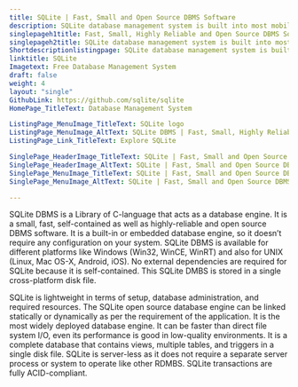 ```yaml
---
title: SQLite | Fast, Small and Open Source DBMS Software
description: SQLite database management system is built into most mobile phones and computers. It comes bundled inside countless other applications that we daily use.
singlepageh1title: Fast, Small, Highly Reliable and Open Source DBMS Software
singlepageh2title: SQLite database management system is built into most mobile phones and computers. It comes bundled inside countless other applications that we daily use.
Shortdescriptionlistingpage: SQLite database management system is built into most of the mobile phones and computers. It comes bundled inside countless other applications that we daily use.
linktitle: SQLite
Imagetext: Free Database Management System
draft: false
weight: 4
layout: "single"
GithubLink: https://github.com/sqlite/sqlite
HomePage_TitleText: Database Management System

ListingPage_MenuImage_TitleText: SQLite logo
ListingPage_MenuImage_AltText: SQLite DBMS | Fast, Small, Highly Reliable and Most Deployed DBMS
ListingPage_Link_TitleText: Explore SQLite

SinglePage_HeaderImage_TitleText: SQLite | Fast, Small and Open Source DBMS Software
SinglePage_HeaderImage_AltText: SQLite | Fast, Small and Open Source DBMS Software
SinglePage_MenuImage_TitleText: SQLite | Fast, Small and Open Source DBMS Software
SinglePage_MenuImage_AltText: SQLite | Fast, Small and Open Source DBMS Software

---
```


SQLite DBMS is a Library of C-language that acts as a database engine. It is a small, fast, self-contained as well as highly-reliable and open source DBMS software. It is a built-in or embedded database engine, so it doesn’t require any configuration on your system. SQLite DBMS is available for different platforms like Windows (Win32, WinCE, WinRT) and also for UNIX (Linux, Mac OS-X, Android, iOS). No external dependencies are required for SQLite because it is self-contained. This SQLite DMBS is stored in a single cross-platform disk file.

SQLite is lightweight in terms of setup, database administration, and required resources. The SQLite open source database engine can be linked statically or dynamically as per the requirement of the application. It is the most widely deployed database engine. It can be faster than direct file system I/O, even its performance is good in low-quality environments. It is a complete database that contains views, multiple tables, and triggers in a single disk file. SQLite is server-less as it does not require a separate server process or system to operate like other RDMBS. SQLite transactions are fully ACID-compliant.
